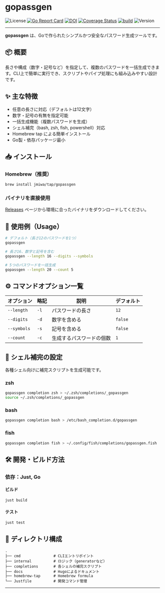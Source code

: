 # gopassgen

![License](https://img.shields.io/badge/license-MIT-blue.svg)
[![Go Report Card](https://goreportcard.com/badge/github.com/Jmiwa/gopassgen)](https://goreportcard.com/report/github.com/Jmiwa/gopassgen)
[![DOI](https://zenodo.org/badge/DOI/10.5281/zenodo.15324155.svg)](https://doi.org/10.5281/zenodo.15324155)
[![Coverage Status](https://coveralls.io/repos/github/Jmiwa/gopassgen/badge.svg?branch=main)](https://coveralls.io/github/Jmiwa/gopassgen?branch=main)
[![build](https://github.com/Jmiwa/gopassgen/actions/workflows/build.yaml/badge.svg)](https://github.com/Jmiwa/gopassgen/actions/workflows/build.yaml)
![Version](https://img.shields.io/badge/version-1.0.5-blue)




---

**gopassgen** は、Goで作られたシンプルかつ安全なパスワード生成ツールです。

## 📦 概要

長さや構成（数字・記号など）を指定して、複数のパスワードを一括生成できます。CLI上で簡単に実行でき、スクリプトやパイプ処理にも組み込みやすい設計です。

## ✨ 主な特徴

- 任意の長さに対応（デフォルトは12文字）
- 数字・記号の有無を指定可能
- 一括生成機能（複数パスワードを生成）
- シェル補完（bash, zsh, fish, powershell）対応
- Homebrew tap による簡単インストール
- Go製・依存パッケージ最小

## 📥 インストール

### Homebrew（推奨）

```bash
brew install jmiwa/tap/gopassgen
```

### バイナリを直接使用

[Releases](https://github.com/Jmiwa/gopassgen/releases) ページから環境に合ったバイナリをダウンロードしてください。

## 🧪 使用例（Usage）

```bash
# デフォルト（長さ12のパスワードを1つ）
gopassgen

# 長さ16、数字と記号を含む
gopassgen --length 16 --digits --symbols

# 5つのパスワードを一括生成
gopassgen --length 20 --count 5
```

## ⚙️ コマンドオプション一覧

| オプション        | 略記 | 説明                       | デフォルト |
|------------------|------|----------------------------|------------|
| `--length`       | `-l` | パスワードの長さ           | `12`       |
| `--digits`       | `-d` | 数字を含める               | `false`    |
| `--symbols`      | `-s` | 記号を含める               | `false`    |
| `--count`        | `-c` | 生成するパスワードの個数   | `1`        |

## 🧩 シェル補完の設定

各種シェル向けに補完スクリプトを生成可能です。

### zsh

```bash
gopassgen completion zsh > ~/.zsh/completions/_gopassgen
source ~/.zsh/completions/_gopassgen
```

### bash

```bash
gopassgen completion bash > /etc/bash_completion.d/gopassgen
```

### fish

```bash
gopassgen completion fish > ~/.config/fish/completions/gopassgen.fish
```

## 🛠 開発・ビルド方法

### 依存：Just, Go

#### ビルド

```bash
just build
```

#### テスト

```bash
just test
```

## 📁 ディレクトリ構成

```
.
├── cmd               # CLIエントリポイント
├── internal          # ロジック（generatorなど）
├── completions       # 各シェルの補完スクリプト
├── docs              # Hugoによるドキュメント
├── homebrew-tap      # Homebrew formula
└── Justfile          # 開発コマンド管理
```

---


